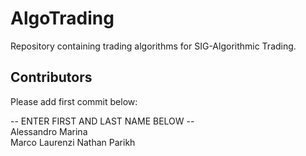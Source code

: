 # AlgoTrading
Repository containing trading algorithms for SIG-Algorithmic Trading.

## Contributors
Please add first commit below:

-- ENTER FIRST AND LAST NAME BELOW -- \
Alessandro Marina \
Marco Laurenzi 
Nathan Parikh
